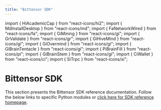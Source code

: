```yaml
---
title: "Bittensor SDK"
---
```


import { HiAcademicCap } from "react-icons/hi2";
import { MdInstallDesktop } from "react-icons/md";
import { FaNetworkWired } from "react-icons/fa";
import { GiMining } from "react-icons/gi";
import { GrValidate } from "react-icons/gr";
import { GiHiveMind } from "react-icons/gi";
import { GiOvermind } from "react-icons/gi";
import { GiBrainTentacle } from "react-icons/gi";
import { PiBrainFill } from "react-icons/pi";
import { GiBrainStem } from "react-icons/gi";
import { CiWallet } from "react-icons/ci";
import { SiTrpc } from "react-icons/si";


# Bittensor SDK

This section presents the Bittensor SDK reference documentation. Follow the below links to specific Python modules or [click here for SDK reference homepage](pathname:///python-api/html/autoapi/bittensor/index.html). 

<Cards>
    <Card
    icon={PiBrainFill}
    title='Subtensor'
    link='pathname:///python-api/html/autoapi/bittensor/core/subtensor/index.html'
    body='Subtensor class provides a gateway to the blockchain layer of Bittensor.' />
    <Card 
    icon={GiHiveMind}
    title='Axon'
    link='pathname:///python-api/html/autoapi/bittensor/core/axon/index.html'
    body='Axon services the forward and backward requests from other neurons.' />
    <Card
    icon={GiOvermind}
    title='Dendrite'
    link='pathname:///python-api/html/autoapi/bittensor/core/dendrite/index.html'
    body='Dendrite represents the abstracted implementation of a network client module.' />
    <Card
    icon={SiTrpc}
    title='Extrinsics'
    link='pathname:///python-api/html/autoapi/bittensor/core/extrinsics/index.html'
    body='Set weights, Axon serving, transfer, submit extrinsic, and more.' />
    <Card
    icon={GiBrainTentacle}
    title='Metagraph'
    link='pathname:///python-api/html/autoapi/bittensor/core/metagraph/index.html'
    body='Metagraph neural graph is a dynamic representation of the Bittensor network state.' />
    <Card
    icon={GiBrainStem}
    title='Synapse'
    link='pathname:///python-api/html/autoapi/bittensor/core/synapse/index.html'
    body='Synapse module serves as a communication schema between neurons (nodes).' />
</Cards>

